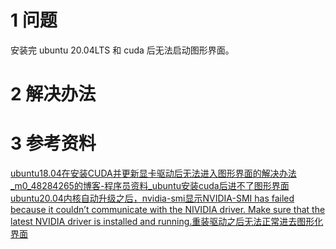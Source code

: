 

# 1 问题
安装完 ubuntu 20.04LTS 和 cuda 后无法启动图形界面。


# 2 解决办法



# 3 参考资料
[ubuntu18.04在安装CUDA并更新显卡驱动后无法进入图形界面的解决办法_m0_48284265的博客-程序员资料_ubuntu安装cuda后进不了图形界面](ubuntu18.04在安装CUDA并更新显卡驱动后无法进入图形界面的解决办法_m0_48284265的博客-程序员资料_ubuntu安装cuda后进不了图形界面)
[ubuntu20.04内核自动升级之后，nvidia-smi显示NVIDIA-SMI has failed because it couldn’t communicate with the NIVIDIA driver. Make sure that the latest NVIDIA driver is installed and running.重装驱动之后无法正常进去图形化界面](https://www.cxybb.com/article/m0_54258455/112211576)





